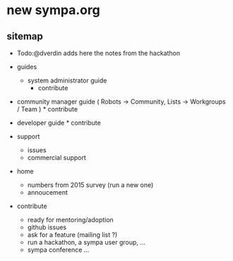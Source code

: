 # new sympa.org

## sitemap

* Todo:@dverdin adds here the notes from the hackathon

* guides
    * system administrator guide
        * contribute
* community manager guide ( Robots -> Community, Lists  -> Workgroups / Team  )
        * contribute
* developer guide
        * contribute
* support
    * issues
    * commercial support
* home
    * numbers from 2015 survey (run a new one)
    * annoucement
* contribute
    * ready for mentoring/adoption
    * github issues
    * ask for a feature (mailing list ?)
    * run a hackathon, a sympa user group, ...
    * sympa conference ...

